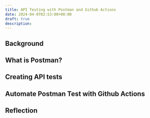 ```yaml
---
title: API Testing with Postman and Github Actions 
date: 2024-04-0T02:53:00+00:00
draft: true
description: 
---
```


## Background 

## What is Postman?

## Creating API tests 

## Automate Postman Test with Github Actions

## Reflection